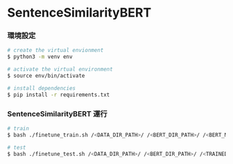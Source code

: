 # SentenceSimilarityBERT
### 環境設定

```bash
# create the virtual envionment
$ python3 -m venv env

# activate the virtual environment
$ source env/bin/activate

# install dependencies
$ pip install -r requirements.txt
```
### SentenceSimilarityBERT 運行
```bash
# train
$ bash ./finetune_train.sh /<DATA_DIR_PATH>/ /<BERT_DIR_PATH>/ /<BERT_MODEL_PATH>/ /<OUTPUT_PATH>/

# test
$ bash ./finetune_test.sh /<DATA_DIR_PATH>/ /<BERT_DIR_PATH>/ /<TRAINED_BERT_MODEL>/ /<OUTPUT_PATH>/
```